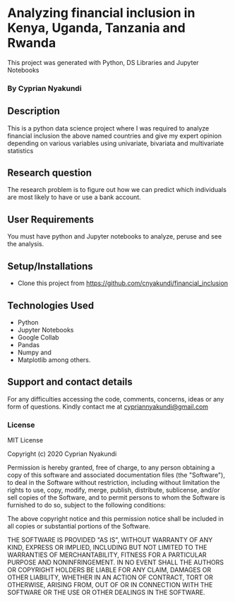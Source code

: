 #  Analyzing financial inclusion in Kenya, Uganda, Tanzania and Rwanda 

This project was generated with Python, DS Libraries and Jupyter Notebooks

### By Cyprian Nyakundi

## Description

This is a python data science project where I was required to  analyze financial inclusion the above named countries and give my expert opinion depending on various variables using univariate, bivariata and multivariate statistics

## Research question 

The research problem is to figure out how we can predict which individuals are most likely to have or use a bank account. 

## User Requirements
You must have python and Jupyter notebooks to analyze, peruse and see the analysis.  

## Setup/Installations

* Clone this project from https://github.com/cnyakundi/financial_inclusion


## Technologies Used 

* Python 
* Jupyter Notebooks 
* Google Collab
* Pandas
* Numpy and
* Matplotlib among others. 


## Support and contact details

For any difficulties accessing the code, comments, concerns, ideas or any form of questions. Kindly contact me at cypriannyakundi@gmail.com

### License

MIT License

Copyright (c) 2020 Cyprian Nyakundi

Permission is hereby granted, free of charge, to any person obtaining a copy of this software and associated documentation files (the "Software"), to deal in the Software without restriction, including without limitation the rights to use, copy, modify, merge, publish, distribute, sublicense, and/or sell copies of the Software, and to permit persons to whom the Software is furnished to do so, subject to the following conditions:

The above copyright notice and this permission notice shall be included in all copies or substantial portions of the Software.

THE SOFTWARE IS PROVIDED "AS IS", WITHOUT WARRANTY OF ANY KIND, EXPRESS OR IMPLIED, INCLUDING BUT NOT LIMITED TO THE WARRANTIES OF MERCHANTABILITY, FITNESS FOR A PARTICULAR PURPOSE AND NONINFRINGEMENT. IN NO EVENT SHALL THE AUTHORS OR COPYRIGHT HOLDERS BE LIABLE FOR ANY CLAIM, DAMAGES OR OTHER LIABILITY, WHETHER IN AN ACTION OF CONTRACT, TORT OR OTHERWISE, ARISING FROM, OUT OF OR IN CONNECTION WITH THE SOFTWARE OR THE USE OR OTHER DEALINGS IN THE SOFTWARE.
